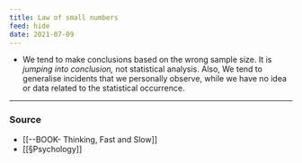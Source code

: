 ```yaml
---
title: Law of small numbers
feed: hide
date: 2021-07-09
---
```


- We tend to make conclusions based on the wrong sample size. It is *jumping into conclusion,* not statistical analysis. Also, We tend to generalise incidents that we personally observe, while we have no idea or data related to the statistical occurrence.  

--- 

### Source
- [[--BOOK- Thinking, Fast and Slow]]
- [[§Psychology]]